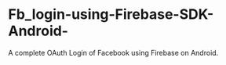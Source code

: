 # Fb_login-using-Firebase-SDK-Android-
A complete OAuth Login of Facebook using Firebase on Android.
